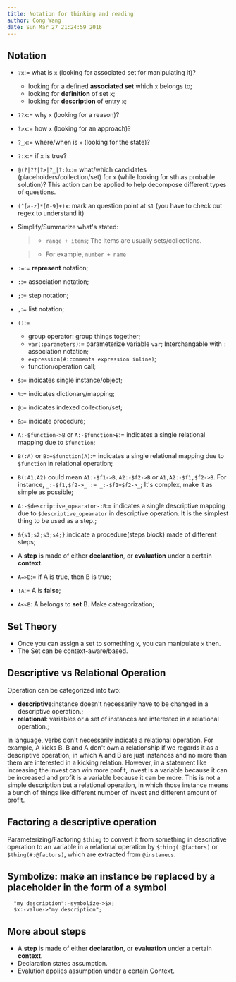 ```yaml
---
title: Notation for thinking and reading
author: Cong Wang
date: Sun Mar 27 21:24:59 2016
---
```


## Notation

* `?x`:= what is `x` (looking for associated set for manipulating it)?
	* looking for a defined **associated set** which `x` belongs to;
	* looking for **definition** of set `x`;
	* looking for **description** of entry `x`; 
* `??x`:= why `x` (looking for a reason)? 
* `?>x`:= how `x` (looking for an approach)?
* `?_x`:= where/when is `x` (looking for the state)?
* `?:x`:= if `x` is true? 
* `@(?|??|?>|?_|?:)x`:= what/which candidates (placeholders/collection/set) for
  `x` (while looking for sth as probable solution)? This action can be applied to
  help decompose different types of questions.  
* `(^[a-z]*[0-9]+)x`: mark an question point at `$1` (you have to check out regex to
  understand it) 
* Simplify/Summarize what's stated:

	> * `range + items`; The items are usually sets/collections.

	> * For example, `number + name`

* `:=`:= **represent** notation;
* `:`:= association notation;
* `;`:= step notation;
* `,`:= list notation;
* `()`:=
	* group operator: group things together;
	* `var(:parameters)`:= parameterize variable `var`; Interchangable with `:`
	  association notation;
	* `expression(#:comments expression inline)`;
	* function/operation call;
* `$`:= indicates single instance/object;
* `%`:= indicates dictionary/mapping;
* `@`:= indicates indexed collection/set;
* `&`:= indicate procedure;
* `A:-$function->B` or `A:-$function>B`:= indicates a single relational mapping due to `$function`;
* `B(:A)` or `B:=$function(A)`:= indicates a single relational mapping due to `$function` in relational operation;
* `B(:A1,A2)` could mean `A1:-$f1->B`, `A2:-$f2->B` or
  `A1,A2:-$f1,$f2->B`. For instance, `_:-$f1,$f2->_ := _:-$f1+$f2->_`; It's complex, make it as simple as possible;
* `A:-$descriptive_opearator-:B`:= indicates a single descriptive mapping due to `$descriptive_opearator` in descriptive operation. It is the simplest thing to be used as a step.;
* `&{s1;s2;s3;s4;}`:indicate a procedure(steps block) made of different steps;
* A **step** is made of either **declaration**, or **evaluation** under a certain **context**.
* `A=>B`:= if A is true, then B is true;
* `!A`:= A is **false**;
* `A<<B`: A belongs to **set** B. Make catergorization;

## Set Theory

* Once you can assign a set to something `x`, you can manipulate `x` then. 
* The Set can be context-aware/based.

## Descriptive vs Relational Operation

Operation can be categorized into two:   

* **descriptive**:instance doesn't necessarily have to be changed in a
  descriptive operation.; 
* **relational**: variables or a set of instances are interested in a relational operation.; 

In language, verbs don't necessarily indicate a relational operation.
For example, A kicks B. B and A don't own a relationship if we regards
it as a descriptive operation, in which A and B are just instances and
no more than them are interested in a kicking relation. However, in a
statement like increasing the invest can win more profit, invest is a
variable because it can be increased and profit is a variable because
it can be more. This is not a simple description but a relational
operation, in which those instance means a bunch of things like
different number of invest and different amount of profit.

## Factoring a descriptive operation

Parameterizing/Factoring `$thing` to convert it from something in
descriptive operation to an variable in a relational operation by
`$thing(:@factors)` or `$thing(#:@factors)`, which are extracted from
`@instanecs`.

## Symbolize: make an instance be replaced by a placeholder in the form of a symbol

```
  "my description":-symbolize->$x; 
  $x:-value->"my description";
```

## More about steps

* A **step** is made of either **declaration**, or **evaluation** under
  a certain **context**.
* Declaration states assumption. 
* Evalution applies assumption under a certain Context. 
